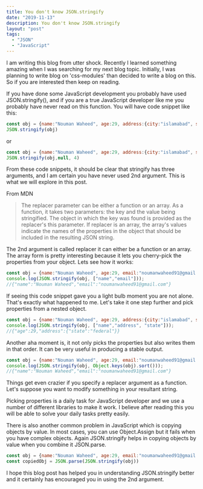 ```yaml
---
title: You don't know JSON.stringify
date: "2019-11-13"
description: You don't know JSON.stringify
layout: "post"
tags:
  - "JSON"
  - "JavaScript"
---
```


I am writing this blog from utter shock. Recently I learned something amazing when I was searching for my next blog topic. Initially, I was planning to write blog on 'css-modules' than decided to write a blog on this. So if you are interested then keep on reading.

If you have done some JavaScript development you probably have used JSON.stringify(), and if you are a true JavaScript developer like me you probably have never read on this function. You will have code snippet like this:

```javascript
const obj = {name:"Nouman Waheed", age:29, address:{city:"islamabad", state:"fedral"}}
JSON.stringify(obj)
```
or

```javascript
const obj = {name:"Nouman Waheed", age:29, address:{city:"islamabad", state:"fedral"}}
JSON.stringify(obj,null, 4)
```

From these code snippets, it should be clear that stringify has three arguments, and I am certain you have never used 2nd argument. This is what we will explore in this post. 

From MDN 
> The replacer parameter can be either a function or an array. As a function, it takes two parameters: the key and the value being stringified. The object in which the key was found is provided as the replacer's this parameter. If replacer is an array, the array's values indicate the names of the properties in the object that should be included in the resulting JSON string.

The 2nd argument is called replacer it can either be a function or an array. The array form is pretty interesting because it lets you cherry-pick the properties from your object. Lets see how it works:

```javascript
const obj = {name:"Nouman Waheed", age:29, email:"noumanwaheed91@gmail.com"}
console.log(JSON.stringify(obj, ["name","email"]));
//{"name":"Nouman Waheed","email":"noumanwaheed91@gmail.com"}
```

If seeing this code snippet gave you a light bulb moment you are not alone. That's exactly what happened to me.  Let's take it one step further and pick properties from a nested object. 

```javascript
const obj = {name:"Nouman Waheed", age:29, address:{city:"islamabad", state:"federal"}}
console.log(JSON.stringify(obj, ["name","address", "state"]));
//{"age":29,"address":{"state":"federal"}}
```

Another aha moment is, it not only picks the properties but also writes them in that order. It can be very useful in producing a stable output.

```javascript
const obj = {name:"Nouman Waheed", age:29, email:"noumanwaheed91@gmail.com"}
console.log(JSON.stringify(obj, Object.keys(obj).sort()));
//{"name":"Nouman Waheed","email":"noumanwaheed91@gmail.com"}
```

Things get even crazier if you specify a replacer argument as a function. Let's suppose you want to modify something in your resultant string. 


Picking properties is a daily task for JavaScript developer and we use a number of different libraries to make it work. I believe after reading this you will be able to solve your daily tasks pretty easily.

There is also another common problem in JavaScript which is copying objects by value. In most cases, you can use Object.Assign but it fails when you have complex objects. Again JSON.stringify helps in copying objects by value when you combine it JSON.parse.

```javascript
const obj = {name:"Nouman Waheed", age:29, email:"noumanwaheed91@gmail.com"}
const copiedObj = JSON.parse(JSON.stringify(obj))
```

I hope this blog post has helped you in understanding JSON.stringify better and it certainly has encouraged you in using the 2nd argument.

